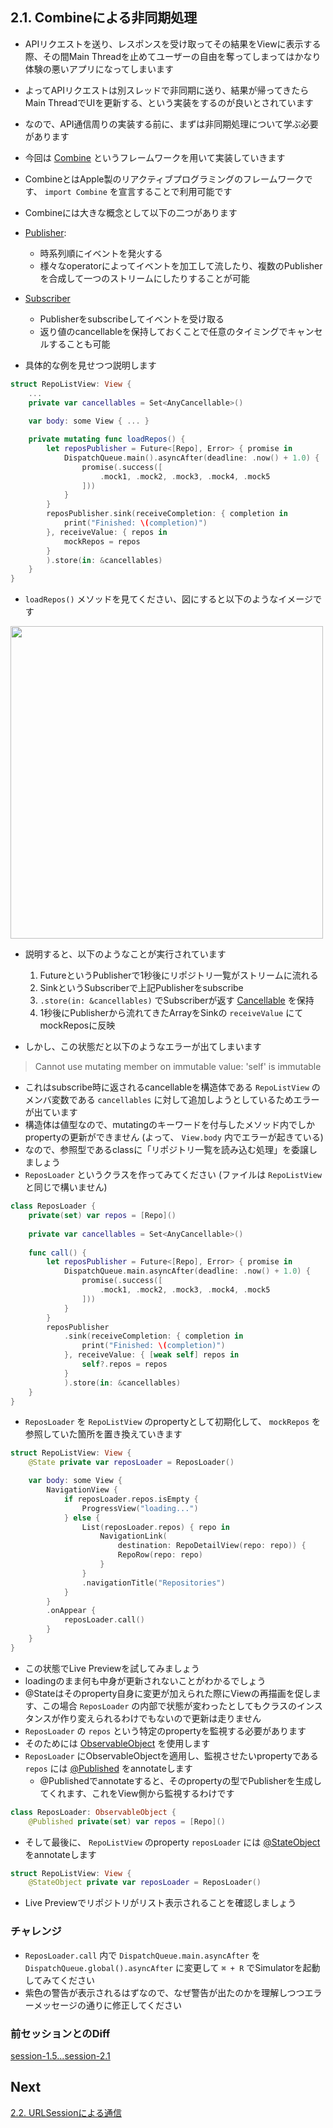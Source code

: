 ## 2.1. Combineによる非同期処理

- APIリクエストを送り、レスポンスを受け取ってその結果をViewに表示する際、その間Main Threadを止めてユーザーの自由を奪ってしまってはかなり体験の悪いアプリになってしまいます
- よってAPIリクエストは別スレッドで非同期に送り、結果が帰ってきたらMain ThreadでUIを更新する、という実装をするのが良いとされています
- なので、API通信周りの実装する前に、まずは非同期処理について学ぶ必要があります
- 今回は [Combine](https://developer.apple.com/documentation/combine) というフレームワークを用いて実装していきます
- CombineとはApple製のリアクティブプログラミングのフレームワークです、 `import Combine` を宣言することで利用可能です
- Combineには大きな概念として以下の二つがあります
- [Publisher](https://developer.apple.com/documentation/combine/publisher):
    - 時系列順にイベントを発火する
    - 様々なoperatorによってイベントを加工して流したり、複数のPublisherを合成して一つのストリームにしたりすることが可能
- [Subscriber](https://developer.apple.com/documentation/combine/subscriber)
    - Publisherをsubscribeしてイベントを受け取る
    - 返り値のcancellableを保持しておくことで任意のタイミングでキャンセルすることも可能

- 具体的な例を見せつつ説明します

```swift
struct RepoListView: View {
    ...
    private var cancellables = Set<AnyCancellable>()
    
    var body: some View { ... }

    private mutating func loadRepos() {
        let reposPublisher = Future<[Repo], Error> { promise in
            DispatchQueue.main().asyncAfter(deadline: .now() + 1.0) {
                promise(.success([
                    .mock1, .mock2, .mock3, .mock4, .mock5
                ]))
            }
        }
        reposPublisher.sink(receiveCompletion: { completion in
            print("Finished: \(completion)")
        }, receiveValue: { repos in
            mockRepos = repos
        }
        ).store(in: &cancellables)
    }
}
```

- `loadRepos()` メソッドを見てください、図にすると以下のようなイメージです

<img src="https://user-images.githubusercontent.com/8536870/115534916-396a5080-a2d3-11eb-9c6a-e76302326259.png" height=500>

- 説明すると、以下のようなことが実行されています
    1. FutureというPublisherで1秒後にリポジトリ一覧がストリームに流れる
    2. SinkというSubscriberで上記Publisherをsubscribe
    3. `.store(in: &cancellables)` でSubscriberが返す [Cancellable](https://developer.apple.com/documentation/combine/cancellable) を保持  
    4. 1秒後にPublisherから流れてきたArray<Repo>をSinkの `receiveValue` にてmockReposに反映 

- しかし、この状態だと以下のようなエラーが出てしまいます

> Cannot use mutating member on immutable value: 'self' is immutable

- これはsubscribe時に返されるcancellableを構造体である `RepoListView` のメンバ変数である `cancellables` に対して追加しようとしているためエラーが出ています
- 構造体は値型なので、mutatingのキーワードを付与したメソッド内でしかpropertyの更新ができません (よって、 `View.body` 内でエラーが起きている)
- なので、参照型であるclassに「リポジトリ一覧を読み込む処理」を委譲しましょう
- `ReposLoader` というクラスを作ってみてください (ファイルは `RepoListView` と同じで構いません)

```swift
class ReposLoader {
    private(set) var repos = [Repo]()
    
    private var cancellables = Set<AnyCancellable>()
    
    func call() {
        let reposPublisher = Future<[Repo], Error> { promise in
            DispatchQueue.main.asyncAfter(deadline: .now() + 1.0) {
                promise(.success([
                    .mock1, .mock2, .mock3, .mock4, .mock5
                ]))
            }
        }
        reposPublisher
            .sink(receiveCompletion: { completion in
                print("Finished: \(completion)")
            }, receiveValue: { [weak self] repos in
                self?.repos = repos
            }
            ).store(in: &cancellables)
    }
}
```

- `ReposLoader` を `RepoListView` のpropertyとして初期化して、 `mockRepos` を参照していた箇所を置き換えていきます

```swift
struct RepoListView: View {
    @State private var reposLoader = ReposLoader()

    var body: some View {
        NavigationView {
            if reposLoader.repos.isEmpty {
                ProgressView("loading...")
            } else {
                List(reposLoader.repos) { repo in
                    NavigationLink(
                        destination: RepoDetailView(repo: repo)) {
                        RepoRow(repo: repo)
                    }
                }
                .navigationTitle("Repositories")
            }
        }
        .onAppear {
            reposLoader.call()
        }
    }
}
```
    
- この状態でLive Previewを試してみましょう
- loadingのまま何も中身が更新されないことがわかるでしょう
- @Stateはそのproperty自身に変更が加えられた際にViewの再描画を促します、この場合 `ReposLoader` の内部で状態が変わったとしてもクラスのインスタンスが作り変えられるわけでもないので更新は走りません
- `ReposLoader` の `repos` という特定のpropertyを監視する必要があります
- そのためには [ObservableObject](https://developer.apple.com/documentation/combine/observableobject) を使用します
- `ReposLoader` にObservableObjectを適用し、監視させたいpropertyである `repos` には [@Published](https://developer.apple.com/documentation/combine/published) をannotateします
    - @Publishedでannotateすると、そのpropertyの型でPublisherを生成してくれます、これをView側から監視するわけです

```swift
class ReposLoader: ObservableObject {
    @Published private(set) var repos = [Repo]()
```
    
- そして最後に、 `RepoListView` のproperty `reposLoader` には [@StateObject](https://developer.apple.com/documentation/swiftui/stateobject) をannotateします

```swift
struct RepoListView: View {
    @StateObject private var reposLoader = ReposLoader()
```
    
- Live Previewでリポジトリがリスト表示されることを確認しましょう

### チャレンジ
- `ReposLoader.call` 内で `DispatchQueue.main.asyncAfter` を `DispatchQueue.global().asyncAfter` に変更して `⌘ + R` でSimulatorを起動してみてください
- 紫色の警告が表示されるはずなので、なぜ警告が出たのかを理解しつつエラーメッセージの通りに修正してください

### 前セッションとのDiff
[session-1.5...session-2.1](https://github.com/mixigroup/ios-swiftui-training/compare/session-1.5...session-2.1)

## Next
[2.2. URLSessionによる通信](https://github.com/mixigroup/ios-swiftui-training/tree/session-2.2)
